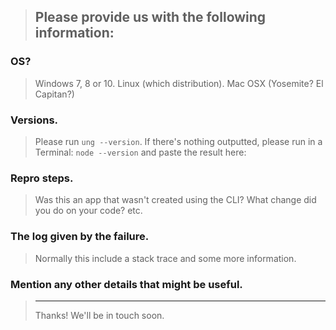 > Please provide us with the following information:
> ---------------------------------------------------------------

### OS?
> Windows 7, 8 or 10. Linux (which distribution). Mac OSX (Yosemite? El Capitan?)


### Versions.
> Please run `ung --version`. If there's nothing outputted, please run in a Terminal: `node --version` and paste the result here:


### Repro steps.
> Was this an app that wasn't created using the CLI? What change did you do on your code? etc.


### The log given by the failure.
> Normally this include a stack trace and some more information.


### Mention any other details that might be useful.

> ---------------------------------------------------------------
> Thanks! We'll be in touch soon.
